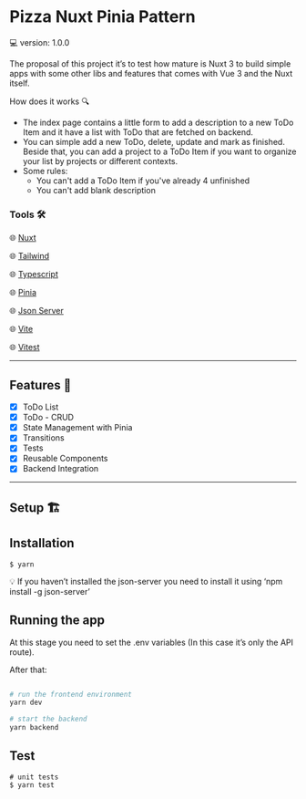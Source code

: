 # Pizza Nuxt Pinia Pattern

💻 version: 1.0.0

The proposal of this project it’s to test how mature is Nuxt 3 to build simple apps with some other libs and features that comes with Vue 3 and the Nuxt itself.

How does it works 🔍

- The index page contains a little form to add a description to a new ToDo Item and it have a list with ToDo that are fetched on backend.
- You can simple add a new ToDo, delete, update and mark as finished. Beside that, you can add a project to a ToDo Item if you want to organize your list by projects or different contexts.
- Some rules: 
  - You can't add a ToDo Item if you've already 4 unfinished
  - You can't add blank description


### Tools 🛠️

🌐 [Nuxt](https://v3.nuxtjs.org/)

🌐 [Tailwind](https://tailwindcss.com/)

🌐 [Typescript](https://www.typescriptlang.org/)

🌐 [Pinia](https://pinia.vuejs.org/)

🌐 [Json Server](https://github.com/typicode/json-server)

🌐 [Vite](https://vitejs.dev/)

🌐 [Vitest](https://vitest.dev/)

---

## Features 📜

- [x]  ToDo List
- [x]  ToDo - CRUD
- [x]  State Management with Pinia
- [x]  Transitions
- [x]  Tests
- [x]  Reusable Components
- [x]  Backend Integration

---

## Setup 🏗️

## Installation

```
$ yarn
```

<aside>
💡 If you haven’t installed the json-server you need to install it using ‘npm install -g json-server’

</aside>

## Running the app

At this stage you need to set the .env variables (In this case it’s only the API route).

After that:

```bash

# run the frontend environment
yarn dev

# start the backend
yarn backend
```

## Test

```
# unit tests
$ yarn test

```

